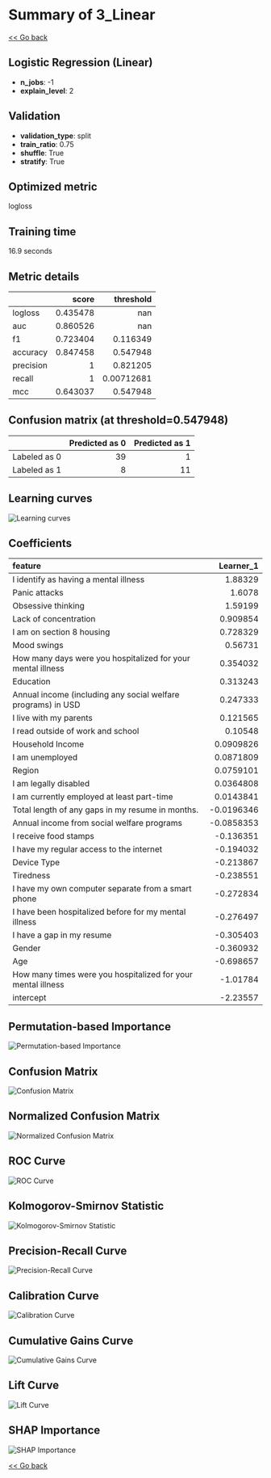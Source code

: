 # Summary of 3_Linear

[<< Go back](../README.md)


## Logistic Regression (Linear)
- **n_jobs**: -1
- **explain_level**: 2

## Validation
 - **validation_type**: split
 - **train_ratio**: 0.75
 - **shuffle**: True
 - **stratify**: True

## Optimized metric
logloss

## Training time

16.9 seconds

## Metric details
|           |    score |    threshold |
|:----------|---------:|-------------:|
| logloss   | 0.435478 | nan          |
| auc       | 0.860526 | nan          |
| f1        | 0.723404 |   0.116349   |
| accuracy  | 0.847458 |   0.547948   |
| precision | 1        |   0.821205   |
| recall    | 1        |   0.00712681 |
| mcc       | 0.643037 |   0.547948   |


## Confusion matrix (at threshold=0.547948)
|              |   Predicted as 0 |   Predicted as 1 |
|:-------------|-----------------:|-----------------:|
| Labeled as 0 |               39 |                1 |
| Labeled as 1 |                8 |               11 |

## Learning curves
![Learning curves](learning_curves.png)

## Coefficients
| feature                                                      |   Learner_1 |
|:-------------------------------------------------------------|------------:|
| I identify as having a mental illness                        |   1.88329   |
| Panic attacks                                                |   1.6078    |
| Obsessive thinking                                           |   1.59199   |
| Lack of concentration                                        |   0.909854  |
| I am on section 8 housing                                    |   0.728329  |
| Mood swings                                                  |   0.56731   |
| How many days were you hospitalized for your mental illness  |   0.354032  |
| Education                                                    |   0.313243  |
| Annual income (including any social welfare programs) in USD |   0.247333  |
| I live with my parents                                       |   0.121565  |
| I read outside of work and school                            |   0.10548   |
| Household Income                                             |   0.0909826 |
| I am unemployed                                              |   0.0871809 |
| Region                                                       |   0.0759101 |
| I am legally disabled                                        |   0.0364808 |
| I am currently employed at least part-time                   |   0.0143841 |
| Total length of any gaps in my resume in months.             |  -0.0196346 |
| Annual income from social welfare programs                   |  -0.0858353 |
| I receive food stamps                                        |  -0.136351  |
| I have my regular access to the internet                     |  -0.194032  |
| Device Type                                                  |  -0.213867  |
| Tiredness                                                    |  -0.238551  |
| I have my own computer separate from a smart phone           |  -0.272834  |
| I have been hospitalized before for my mental illness        |  -0.276497  |
| I have a gap in my resume                                    |  -0.305403  |
| Gender                                                       |  -0.360932  |
| Age                                                          |  -0.698657  |
| How many times were you hospitalized for your mental illness |  -1.01784   |
| intercept                                                    |  -2.23557   |


## Permutation-based Importance
![Permutation-based Importance](permutation_importance.png)
## Confusion Matrix

![Confusion Matrix](confusion_matrix.png)


## Normalized Confusion Matrix

![Normalized Confusion Matrix](confusion_matrix_normalized.png)


## ROC Curve

![ROC Curve](roc_curve.png)


## Kolmogorov-Smirnov Statistic

![Kolmogorov-Smirnov Statistic](ks_statistic.png)


## Precision-Recall Curve

![Precision-Recall Curve](precision_recall_curve.png)


## Calibration Curve

![Calibration Curve](calibration_curve_curve.png)


## Cumulative Gains Curve

![Cumulative Gains Curve](cumulative_gains_curve.png)


## Lift Curve

![Lift Curve](lift_curve.png)



## SHAP Importance
![SHAP Importance](shap_importance.png)

[<< Go back](../README.md)
